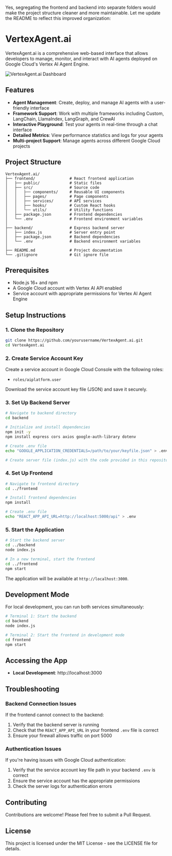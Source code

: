 Yes, segregating the frontend and backend into separate folders would make the project structure cleaner and more maintainable. Let me update the README to reflect this improved organization:

# VertexAgent.ai

VertexAgent.ai is a comprehensive web-based interface that allows developers to manage, monitor, and interact with AI agents deployed on Google Cloud's Vertex AI Agent Engine.

![VertexAgent.ai Dashboard](https://example.com/dashboard-screenshot.png)

## Features

- **Agent Management**: Create, deploy, and manage AI agents with a user-friendly interface
- **Framework Support**: Work with multiple frameworks including Custom, LangChain, LlamaIndex, LangGraph, and CrewAI
- **Interactive Playground**: Test your agents in real-time through a chat interface
- **Detailed Metrics**: View performance statistics and logs for your agents
- **Multi-project Support**: Manage agents across different Google Cloud projects

## Project Structure

```
VertexAgent.ai/
├── frontend/               # React frontend application
│   ├── public/             # Static files
│   ├── src/                # Source code
│   │   ├── components/     # Reusable UI components
│   │   ├── pages/          # Page components
│   │   ├── services/       # API services
│   │   ├── hooks/          # Custom React hooks
│   │   └── utils/          # Utility functions
│   ├── package.json        # Frontend dependencies
│   └── .env                # Frontend environment variables
│
├── backend/                # Express backend server
│   ├── index.js            # Server entry point
│   ├── package.json        # Backend dependencies
│   └── .env                # Backend environment variables
│
├── README.md               # Project documentation
└── .gitignore              # Git ignore file
```

## Prerequisites

- Node.js 16+ and npm
- A Google Cloud account with Vertex AI API enabled
- Service account with appropriate permissions for Vertex AI Agent Engine

## Setup Instructions

### 1. Clone the Repository

```bash
git clone https://github.com/yourusername/VertexAgent.ai.git
cd VertexAgent.ai
```

### 2. Create Service Account Key

Create a service account in Google Cloud Console with the following roles:
- `roles/aiplatform.user`

Download the service account key file (JSON) and save it securely.

### 3. Set Up Backend Server

```bash
# Navigate to backend directory
cd backend

# Initialize and install dependencies
npm init -y
npm install express cors axios google-auth-library dotenv

# Create .env file
echo "GOOGLE_APPLICATION_CREDENTIALS=/path/to/your/keyfile.json" > .env

# Create server file (index.js) with the code provided in this repository
```

### 4. Set Up Frontend

```bash
# Navigate to frontend directory
cd ../frontend

# Install frontend dependencies
npm install

# Create .env file
echo "REACT_APP_API_URL=http://localhost:5000/api" > .env
```

### 5. Start the Application

```bash
# Start the backend server
cd ../backend
node index.js

# In a new terminal, start the frontend
cd ../frontend
npm start
```

The application will be available at `http://localhost:3000`.

## Development Mode

For local development, you can run both services simultaneously:

```bash
# Terminal 1: Start the backend
cd backend
node index.js

# Terminal 2: Start the frontend in development mode
cd frontend
npm start
```

## Accessing the App

- **Local Development**: http://localhost:3000

## Troubleshooting

### Backend Connection Issues

If the frontend cannot connect to the backend:

1. Verify that the backend server is running
2. Check that the `REACT_APP_API_URL` in your frontend `.env` file is correct
3. Ensure your firewall allows traffic on port 5000

### Authentication Issues

If you're having issues with Google Cloud authentication:

1. Verify that the service account key file path in your backend `.env` is correct
2. Ensure the service account has the appropriate permissions
3. Check the server logs for authentication errors

## Contributing

Contributions are welcome! Please feel free to submit a Pull Request.

## License

This project is licensed under the MIT License - see the LICENSE file for details.
